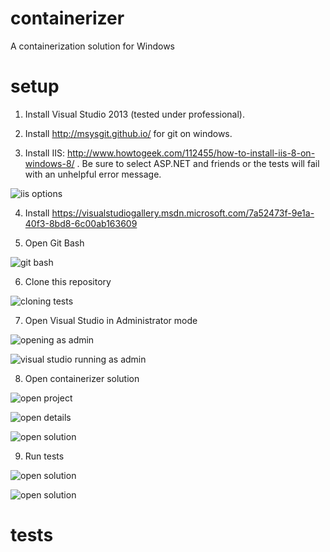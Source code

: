 containerizer
=============

A containerization solution for Windows

setup
=====
1) Install Visual Studio 2013 (tested under professional).

2) Install http://msysgit.github.io/ for git on windows.

3) Install IIS: http://www.howtogeek.com/112455/how-to-install-iis-8-on-windows-8/ . Be sure to select ASP.NET and friends or the tests will fail with an unhelpful error message.

![iis options](https://github.com/pivotal-cf-experimental/containerizer/blob/readme/README_images/iis_options.png)

4) Install https://visualstudiogallery.msdn.microsoft.com/7a52473f-9e1a-40f3-8bd8-6c00ab163609

5) Open Git Bash

![git bash](https://github.com/pivotal-cf-experimental/containerizer/blob/readme/README_images/git_bash.png)

6) Clone this repository

![cloning](https://github.com/pivotal-cf-experimental/containerizer/blob/readme/README_images/cloning.png)
tests

7) Open Visual Studio in Administrator mode

![opening as admin](https://github.com/pivotal-cf-experimental/containerizer/blob/readme/README_images/open_as_admin.png)

![visual studio running as admin](https://github.com/pivotal-cf-experimental/containerizer/blob/readme/README_images/showing_vs_running_as_admin.png)

8) Open containerizer solution

![open project](https://github.com/pivotal-cf-experimental/containerizer/blob/readme/README_images/open_project.png)

![open details](https://github.com/pivotal-cf-experimental/containerizer/blob/readme/README_images/open_details.png)

![open solution](https://github.com/pivotal-cf-experimental/containerizer/blob/readme/README_images/open_solution.png)

9) Run tests

![open solution](https://github.com/pivotal-cf-experimental/containerizer/blob/readme/README_images/open_tests.png)

![open solution](https://github.com/pivotal-cf-experimental/containerizer/blob/readme/README_images/test_details.png)

tests
=====

